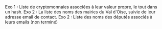Exo 1 : Liste de cryptomonnaies associées à leur valeur propre, le tout dans un hash.
Exo 2 : La liste des noms des mairies du Val d'Oise, suivie de leur adresse email de contact.
Exo 2 : Liste des noms des députés associés à leurs emails (non terminé)
